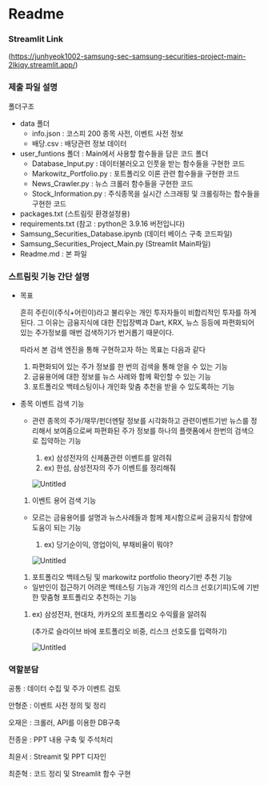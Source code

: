 # Readme

### Streamlit Link

(https://junhyeok1002-samsung-sec-samsung-securities-project-main-2lkjqy.streamlit.app/)

### 제출 파일 설명

폴더구조

- data 폴더
    - info.json : 코스피 200 종목 사전, 이벤트 사전 정보
    - 배당.csv : 배당관련 정보 데이터
- user_funtions 폴더 : Main에서 사용할 함수들을 담은 코드 폴더
    - Database_Input.py : 데이터불러오고 인풋을 받는 함수들을 구현한 코드
    - Markowitz_Portfolio.py : 포트폴리오 이론 관련 함수들을 구현한 코드
    - News_Crawler.py : 뉴스 크롤러 함수들을 구현한 코드
    - Stock_Information.py : 주식종목을 실시간 스크래핑 및 크롤링하는 함수들을 구현한 코드
- packages.txt (스트림릿 환경설정용)
- requirements.txt (참고 : python은 3.9.16 버전입니다)
- Samsung_Securities_Database.ipynb (데이터 베이스 구축 코드파일)
- Samsung_Securities_Project_Main.py (Streamlit Main파일)
- Readme.md : 본 파일

### 스트림릿 기능 간단 설명

- 목표
    
     흔히 주린이(주식+어린이)라고 불리우는 개인 투자자들이 비합리적인 투자를 하게된다. 그 이유는 금융지식에 대한 진입장벽과 Dart, KRX, 뉴스 등등에 파편화되어 있는 주가정보를 매번 검색하기가 번거롭기 때문이다. 
    
    따라서 본 검색 엔진을 통해 구현하고자 하는 목표는 다음과 같다
    
    1. 파편화되어 있는 주가 정보를 한 번의 검색을 통해 얻을 수 있는 기능
    2. 금융용어에 대한 정보를 뉴스 사례와 함께 확인할 수 있는 기능
    3. 포트폴리오 백테스팅이나 개인화 맞춤 추천을 받을 수 있도록하는 기능

- 종목 이벤트 검색 기능
    - 관련 종목의 주가/재무/펀더멘탈 정보를 시각화하고 관련이벤트기반 뉴스를 정리해서 보여줌으로써 파편화된 주가 정보를 하나의 플랫폼에서 한번의 검색으로 집약하는 기능
        1. ex) 삼성전자의 신제품관련 이벤트를 알려줘 
        2. ex) 한섬, 삼성전자의 주가 이벤트를 정리해줘

        ![Untitled](/gif/KakaoTalk_20230606_214030780_01.gif)
        
    1. 이벤트 용어 검색 기능
    - 모르는 금융용어를 설명과 뉴스사례들과 함께 제시함으로써 금융지식 함양에 도움이 되는 기능
        1. ex) 당기순이익, 영업이익, 부채비율이 뭐야?

        ![Untitled](/gif/KakaoTalk_20230606_214030780.gif)
        
        
    1. 포트폴리오 백테스팅 및 markowitz portfolio theory기반 추천 기능
    - 일반인이 접근하기 어려운 백테스팅 기능과 개인의 리스크 선호(기피)도에 기반한 맞춤형 포트폴리오 추천하는 기능
    1. ex) 삼성전자, 현대차, 카카오의 포트폴리오 수익률을 알려줘
        
        (추가로 슬라이브 바에 포트폴리오 비중, 리스크 선호도를 입력하기)
       
        ![Untitled](/gif/KakaoTalk_20230606_214536939.gif)
        
    

### 역할분담

공통 : 데이터 수집 및 주가 이벤트 검토 

안형준 : 이벤트 사전 정의 및 정리

오재은 : 크롤러, API를 이용한 DB구축

전종윤 : PPT 내용 구축 및 주석처리

최윤서 : Streamit 및 PPT 디자인

최준혁 : 코드 정리 및 Streamlit 함수 구현
